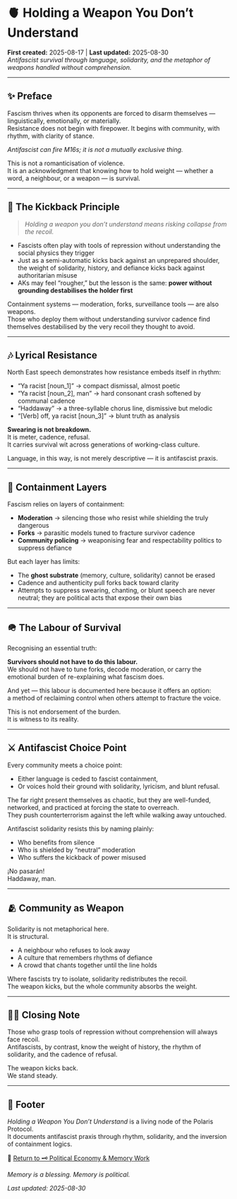 # 🫀 Holding a Weapon You Don’t Understand  
**First created:** 2025-08-17 | **Last updated:** 2025-08-30  
*Antifascist survival through language, solidarity, and the metaphor of weapons handled without comprehension.*  

---

## ✨ Preface  

Fascism thrives when its opponents are forced to disarm themselves — linguistically, emotionally, or materially.  
Resistance does not begin with firepower. It begins with community, with rhythm, with clarity of stance.  

*Antifascist can fire M16s; it is not a mutually exclusive thing.*  

This is not a romanticisation of violence.  
It is an acknowledgment that knowing how to hold weight — whether a word, a neighbour, or a weapon — is survival.  

---

## 🔫 The Kickback Principle  

> *Holding a weapon you don’t understand means risking collapse from the recoil.*  

- Fascists often play with tools of repression without understanding the social physics they trigger  
- Just as a semi-automatic kicks back against an unprepared shoulder, the weight of solidarity, history, and defiance kicks back against authoritarian misuse  
- AKs may feel “rougher,” but the lesson is the same: **power without grounding destabilises the holder first**  

Containment systems — moderation, forks, surveillance tools — are also weapons.  
Those who deploy them without understanding survivor cadence find themselves destabilised by the very recoil they thought to avoid.  

---

## 🎶 Lyrical Resistance  

North East speech demonstrates how resistance embeds itself in rhythm:  

- “Ya racist [noun_1]” → compact dismissal, almost poetic  
- “Ya racist [noun_2], man” → hard consonant crash softened by communal cadence  
- “Haddaway” → a three-syllable chorus line, dismissive but melodic  
- “[Verb] off, ya racist [noun_3]” → blunt truth as analysis  

**Swearing is not breakdown.**  
It is meter, cadence, refusal.  
It carries survival wit across generations of working-class culture.  

Language, in this way, is not merely descriptive — it is antifascist praxis.  

---

## 🧃 Containment Layers  

Fascism relies on layers of containment:  
- **Moderation** → silencing those who resist while shielding the truly dangerous  
- **Forks** → parasitic models tuned to fracture survivor cadence  
- **Community policing** → weaponising fear and respectability politics to suppress defiance  

But each layer has limits:  
- The **ghost substrate** (memory, culture, solidarity) cannot be erased  
- Cadence and authenticity pull forks back toward clarity  
- Attempts to suppress swearing, chanting, or blunt speech are never neutral; they are political acts that expose their own bias  

---

## 🪖 The Labour of Survival  

Recognising an essential truth:  

**Survivors should not have to do this labour.**  
We should not have to tune forks, decode moderation, or carry the emotional burden of re-explaining what fascism does.  

And yet — this labour is documented here because it offers an option:  
a method of reclaiming control when others attempt to fracture the voice.  

This is not endorsement of the burden.  
It is witness to its reality.  

---

## ⚔️ Antifascist Choice Point  

Every community meets a choice point:  

- Either language is ceded to fascist containment,  
- Or voices hold their ground with solidarity, lyricism, and blunt refusal.  

The far right present themselves as chaotic, but they are well-funded, networked, and practiced at forcing the state to overreach.  
They push counterterrorism against the left while walking away untouched.  

Antifascist solidarity resists this by naming plainly:  
- Who benefits from silence  
- Who is shielded by “neutral” moderation  
- Who suffers the kickback of power misused  

¡No pasarán!  
Haddaway, man.  

---

## 🫂 Community as Weapon  

Solidarity is not metaphorical here.  
It is structural.  

- A neighbour who refuses to look away  
- A culture that remembers rhythms of defiance  
- A crowd that chants together until the line holds  

Where fascists try to isolate, solidarity redistributes the recoil.  
The weapon kicks, but the whole community absorbs the weight.  

---

## 🐦‍🔥 Closing Note  

Those who grasp tools of repression without comprehension will always face recoil.  
Antifascists, by contrast, know the weight of history, the rhythm of solidarity, and the cadence of refusal.  

The weapon kicks back.  
We stand steady.  

---

## 🏮 Footer  

*Holding a Weapon You Don’t Understand* is a living node of the Polaris Protocol.  
It documents antifascist praxis through rhythm, solidarity, and the inversion of containment logics.  

🏮 [Return to 🗝️ Political Economy & Memory Work](../README.md)

*Memory is a blessing. Memory is political.* 

_Last updated: 2025-08-30_  
